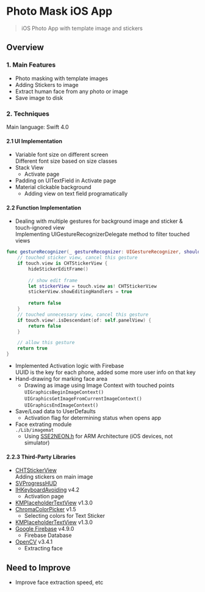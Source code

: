 Photo Mask iOS App
======

> iOS Photo App with template image and stickers

## Overview

### 1. Main Features
- Photo masking with template images  
- Adding Stickers to image
- Extract human face from any photo or image
- Save image to disk
 
### 2. Techniques  
Main language: Swift 4.0
#### 2.1 UI Implementation
- Variable font size on different screen  
Different font size based on size classes  
- Stack View
  - Activate page
- Padding on UITextField in Activate page  
- Material clickable background
  - Adding view on text field programatically  

#### 2.2 Function Implementation
- Dealing with multiple gestures for background image and sticker & touch-ignored view  
Implementing UIGestureRecognizerDelegate method to filter touched views  
```swift  
func gestureRecognizer(_ gestureRecognizer: UIGestureRecognizer, shouldReceive touch: UITouch) -> Bool {
    // touched sticker view, cancel this gesture
    if touch.view is CHTStickerView {
        hideStickerEditFrame()
        
        // show edit frame
        let stickerView = touch.view as! CHTStickerView
        stickerView.showEditingHandlers = true
        
        return false
    }
    // touched unnecessary view, cancel this gesture
    if touch.view!.isDescendant(of: self.panelView) {
        return false
    }

    // allow this gesture
    return true
}
```
- Implemented Activation logic with Firebase  
UUID is the key for each phone, added some more user info on that key  
- Hand-drawing for marking face area  
  - Drawing as image using Image Context with touched points  
``UIGraphicsBeginImageContext()``  
``UIGraphicsGetImageFromCurrentImageContext()``  
``UIGraphicsEndImageContext()``  
- Save/Load data to UserDefaults  
  - Activation flag for determining status when opens app  
- Face extrating module  
``./Lib/imagemat``  
  - Using [SSE2NEON.h](https://github.com/jratcliff63367/sse2neon) for ARM Architecture (iOS devices, not simulator)  

#### 2.2.3 Third-Party Libraries
- [CHTStickerView](https://github.com/chiahsien/CHTStickerView)  
Adding stickers on main image
- [SVProgressHUD](https://github.com/SVProgressHUD/SVProgressHUD)  
- [IHKeyboardAvoiding](https://github.com/IdleHandsApps/IHKeyboardAvoiding) v4.2  
  - Activation page  
- [KMPlaceholderTextView](https://github.com/MoZhouqi/KMPlaceholderTextView) v1.3.0  
- [ChromaColorPicker](https://github.com/joncardasis/ChromaColorPicker) v1.5  
  - Selecting colors for Text Sticker  
- [KMPlaceholderTextView](https://github.com/MoZhouqi/KMPlaceholderTextView) v1.3.0  
- [Google Firebase](https://github.com/firebase/firebase-ios-sdk) v4.9.0  
  - Firebase Database  
- [OpenCV](https://opencv.org/releases.html) v3.4.1  
  - Extracting face

## Need to Improve
- Improve face extraction speed, etc